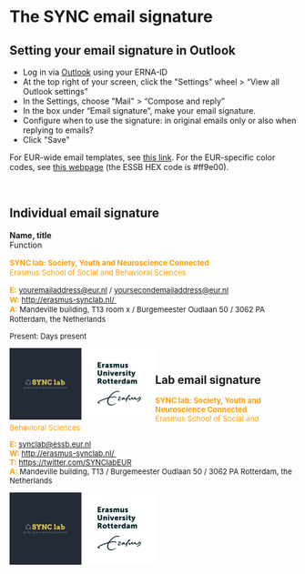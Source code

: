 # The SYNC email signature

## Setting your email signature in Outlook

- Log in via [Outlook](https://outlook.office.com/mail/inbox) using your ERNA-ID
- At the top right of your screen, click the "Settings"  wheel > “View all Outlook settings”
- In the Settings, choose "Mail" > “Compose and reply”
- In the box under “Email signature”, make your email signature.
- Configure when to use the signature: in original emails only or also when replying to emails?
- Click "Save"



For EUR-wide email templates, see [this link](https://my.eur.nl/en/eur-employee/work-support/marketing-and-communication/branding/brand-elements/email-signature). For the EUR-specific color codes, see [this webpage](https://www.eur.nl/en/about-eur/house-style/brand-elements/colours) (the ESSB HEX code is #ff9e00).

</br>

## Individual email signature

**Name, title** </br>
Function

<font size = "-1" color="#ff9e00"><strong>SYNC lab: Society, Youth and Neuroscience Connected</strong></font></br>
<font size = "-1" color="#ff9e00">Erasmus School of Social and Behavioral Sciences</font>

<font size = "-1" color="#ff9e00"><strong>E:</strong></font> <font size = "-1"><a href=youremailaddress@essb.eur.nl>youremailaddress@eur.nl</a> / <a href=yoursecondemailaddress@essb.eur.nl>yoursecondemailaddress@eur.nl</a></font></br>
<font size = "-1" color="#ff9e00"><strong>W:</strong></font> <font size = "-1"><a href=http://erasmus-synclab.nl/>http://erasmus-synclab.nl/ </a></br>
<font size = "-1" color="#ff9e00"><strong>A:</strong></font> <font size = "-1">Mandeville building, T13 room x / Burgemeester Oudlaan 50 / 3062 PA Rotterdam, the Netherlands </font></br>

<font size= "-1" >Present: Days present</font>

<img src="../img/EUR_SYNC_logos.png" style="zoom:25%;" align="left" />

  <p style="clear:left;"></p>

</br>



## Lab email signature

<font size = "-1" color="#ff9e00"><strong>SYNC lab: Society, Youth and Neuroscience Connected</strong></font></br>
<font size = "-1" color="#ff9e00">Erasmus School of Social and Behavioral Sciences</font>



<font size = "-1" color="#ff9e00"><strong>E:</strong></font> <font size = "-1"><a href=synclab@essb.eur.nl>synclab@essb.eur.nl</a></font></br>
<font size = "-1" color="#ff9e00"><strong>W:</strong></font> <font size = "-1"><a href=http://erasmus-synclab.nl/>http://erasmus-synclab.nl/ </a></br>
<font size = "-1" color="#ff9e00"><strong>T:</strong></font> <font size = "-1"><a href=https://twitter.com/SYNClabEUR/>https://twitter.com/SYNClabEUR</a></br>
<font size = "-1" color="#ff9e00"><strong>A:</strong></font> <font size = "-1">Mandeville building, T13 / Burgemeester Oudlaan 50 / 3062 PA Rotterdam, the Netherlands </font></br>



<img src="../img/EUR_SYNC_logos.png" style="zoom:25%;" align="left" />

  <p style="clear:left;"></p>


